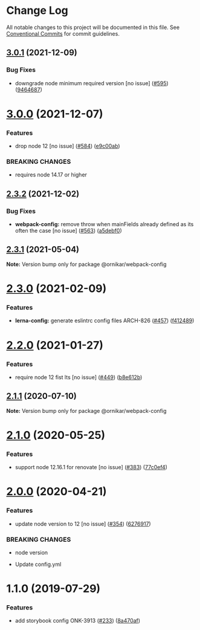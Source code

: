 # Change Log

All notable changes to this project will be documented in this file.
See [Conventional Commits](https://conventionalcommits.org) for commit guidelines.

## [3.0.1](https://github.com/ornikar/shared-configs/compare/@ornikar/webpack-config@3.0.0...@ornikar/webpack-config@3.0.1) (2021-12-09)


### Bug Fixes

* downgrade node minimum required version [no issue] ([#595](https://github.com/ornikar/shared-configs/issues/595)) ([9464687](https://github.com/ornikar/shared-configs/commit/9464687f55aed4a2e683f5d3b992300d000a2b30))





# [3.0.0](https://github.com/ornikar/shared-configs/compare/@ornikar/webpack-config@2.3.2...@ornikar/webpack-config@3.0.0) (2021-12-07)


### Features

* drop node 12 [no issue] ([#584](https://github.com/ornikar/shared-configs/issues/584)) ([e9c00ab](https://github.com/ornikar/shared-configs/commit/e9c00abb5ed3a9c60993b6c652566dd7e71a97e1))


### BREAKING CHANGES

* requires node 14.17 or higher 





## [2.3.2](https://github.com/ornikar/shared-configs/compare/@ornikar/webpack-config@2.3.1...@ornikar/webpack-config@2.3.2) (2021-12-02)


### Bug Fixes

* **webpack-config:** remove throw when mainFields already defined as its often the case [no issue] ([#563](https://github.com/ornikar/shared-configs/issues/563)) ([a5debf0](https://github.com/ornikar/shared-configs/commit/a5debf07b5164521a7c8deb398a6aaf93b4f5449))





## [2.3.1](https://github.com/ornikar/shared-configs/compare/@ornikar/webpack-config@2.3.0...@ornikar/webpack-config@2.3.1) (2021-05-04)

**Note:** Version bump only for package @ornikar/webpack-config





# [2.3.0](https://github.com/ornikar/shared-configs/compare/@ornikar/webpack-config@2.2.0...@ornikar/webpack-config@2.3.0) (2021-02-09)


### Features

* **lerna-config:** generate eslintrc config files ARCH-826 ([#457](https://github.com/ornikar/shared-configs/issues/457)) ([f412489](https://github.com/ornikar/shared-configs/commit/f4124895ed15b48519826b16ed515207be97b41c))





# [2.2.0](https://github.com/ornikar/shared-configs/compare/@ornikar/webpack-config@2.1.1...@ornikar/webpack-config@2.2.0) (2021-01-27)


### Features

* require node 12 fist lts [no issue] ([#449](https://github.com/ornikar/shared-configs/issues/449)) ([b8e612b](https://github.com/ornikar/shared-configs/commit/b8e612bc7e0573fd52023f8eea78e95e321567e5))





## [2.1.1](https://github.com/ornikar/shared-configs/compare/@ornikar/webpack-config@2.1.0...@ornikar/webpack-config@2.1.1) (2020-07-10)

**Note:** Version bump only for package @ornikar/webpack-config





# [2.1.0](https://github.com/ornikar/shared-configs/compare/@ornikar/webpack-config@2.0.0...@ornikar/webpack-config@2.1.0) (2020-05-25)


### Features

* support node 12.16.1 for renovate [no issue] ([#383](https://github.com/ornikar/shared-configs/issues/383)) ([77c0ef4](https://github.com/ornikar/shared-configs/commit/77c0ef4))





# [2.0.0](https://github.com/ornikar/shared-configs/compare/@ornikar/webpack-config@1.1.0...@ornikar/webpack-config@2.0.0) (2020-04-21)


### Features

* update node version to 12 [no issue] ([#354](https://github.com/ornikar/shared-configs/issues/354)) ([6276917](https://github.com/ornikar/shared-configs/commit/6276917))


### BREAKING CHANGES

* node version

* Update config.yml





# 1.1.0 (2019-07-29)


### Features

* add storybook config ONK-3913 ([#233](https://github.com/ornikar/shared-configs/issues/233)) ([8a470af](https://github.com/ornikar/shared-configs/commit/8a470af))
